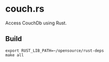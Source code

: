 couch.rs
========

Access CouchDb using Rust.

## Build

    export RUST_LIB_PATH=~/opensource/rust-deps
    make all

